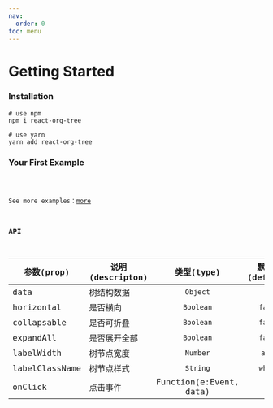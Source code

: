 ```yaml
---
nav:
  order: 0
toc: menu
---
```


# Getting Started

### Installation

```
# use npm
npm i react-org-tree

# use yarn
yarn add react-org-tree
```

### Your First Example

<code src="../examples/basic.jsx">

See more examples：[more](/demo)

### API

| 参数(prop)     | 说明(descripton) |       类型(type)        | 默认值(default) |
| -------------- | ---------------- | :---------------------: | :-------------: |
| data           | 树结构数据       |        `Object`         |       {}        |
| horizontal     | 是否横向         |        `Boolean`        |     `false`     |
| collapsable    | 是否可折叠       |        `Boolean`        |     `false`     |
| expandAll      | 是否展开全部     |        `Boolean`        |     `false`     |
| labelWidth     | 树节点宽度       |        `Number`         |     `auto`      |
| labelClassName | 树节点样式       |        `String`         |     `white`     |
| onClick        | 点击事件         | Function(e:Event, data) |
